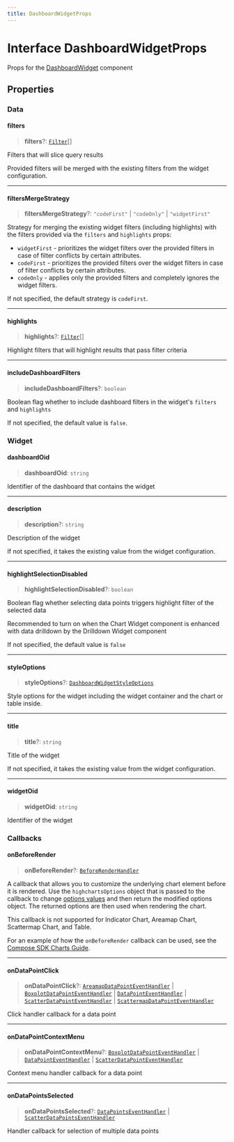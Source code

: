 ```yaml
---
title: DashboardWidgetProps
---
```


# Interface DashboardWidgetProps

Props for the [DashboardWidget](../fusion-assets/function.DashboardWidget.md) component

## Properties

### Data

#### filters

> **filters**?: [`Filter`](../../sdk-data/interfaces/interface.Filter.md)[]

Filters that will slice query results

Provided filters will be merged with the existing filters from the widget configuration.

***

#### filtersMergeStrategy

> **filtersMergeStrategy**?: `"codeFirst"` \| `"codeOnly"` \| `"widgetFirst"`

Strategy for merging the existing widget filters (including highlights) with the filters provided via the `filters` and `highlights` props:

- `widgetFirst` - prioritizes the widget filters over the provided filters in case of filter conflicts by certain attributes.
- `codeFirst` - prioritizes the provided filters over the widget filters in case of filter conflicts by certain attributes.
- `codeOnly` - applies only the provided filters and completely ignores the widget filters.

If not specified, the default strategy is `codeFirst`.

***

#### highlights

> **highlights**?: [`Filter`](../../sdk-data/interfaces/interface.Filter.md)[]

Highlight filters that will highlight results that pass filter criteria

***

#### includeDashboardFilters

> **includeDashboardFilters**?: `boolean`

Boolean flag whether to include dashboard filters in the widget's `filters` and `highlights`

If not specified, the default value is `false`.

### Widget

#### dashboardOid

> **dashboardOid**: `string`

Identifier of the dashboard that contains the widget

***

#### description

> **description**?: `string`

Description of the widget

If not specified, it takes the existing value from the widget configuration.

***

#### highlightSelectionDisabled

> **highlightSelectionDisabled**?: `boolean`

Boolean flag whether selecting data points triggers highlight filter of the selected data

Recommended to turn on when the Chart Widget component is enhanced with data drilldown by the Drilldown Widget component

If not specified, the default value is `false`

***

#### styleOptions

> **styleOptions**?: [`DashboardWidgetStyleOptions`](interface.DashboardWidgetStyleOptions.md)

Style options for the widget including the widget container and the chart or table inside.

***

#### title

> **title**?: `string`

Title of the widget

If not specified, it takes the existing value from the widget configuration.

***

#### widgetOid

> **widgetOid**: `string`

Identifier of the widget

### Callbacks

#### onBeforeRender

> **onBeforeRender**?: [`BeforeRenderHandler`](../type-aliases/type-alias.BeforeRenderHandler.md)

A callback that allows you to customize the underlying chart element before it is rendered.
Use the `highchartsOptions` object that is passed to the callback to change
[options values](https://api.highcharts.com/highcharts/) and then return the modified options
object. The returned options are then used when rendering the chart.

This callback is not supported for Indicator Chart, Areamap Chart, Scattermap Chart, and Table.

For an example of how the `onBeforeRender` callback can be used, see the
[Compose SDK Charts Guide](/guides/sdk/guides/charts/guide-compose-sdk-charts.html#callbacks).

***

#### onDataPointClick

> **onDataPointClick**?: [`AreamapDataPointEventHandler`](../type-aliases/type-alias.AreamapDataPointEventHandler.md) \| [`BoxplotDataPointEventHandler`](../type-aliases/type-alias.BoxplotDataPointEventHandler.md) \| [`DataPointEventHandler`](../type-aliases/type-alias.DataPointEventHandler.md) \| [`ScatterDataPointEventHandler`](../type-aliases/type-alias.ScatterDataPointEventHandler.md) \| [`ScattermapDataPointEventHandler`](../type-aliases/type-alias.ScattermapDataPointEventHandler.md)

Click handler callback for a data point

***

#### onDataPointContextMenu

> **onDataPointContextMenu**?: [`BoxplotDataPointEventHandler`](../type-aliases/type-alias.BoxplotDataPointEventHandler.md) \| [`DataPointEventHandler`](../type-aliases/type-alias.DataPointEventHandler.md) \| [`ScatterDataPointEventHandler`](../type-aliases/type-alias.ScatterDataPointEventHandler.md)

Context menu handler callback for a data point

***

#### onDataPointsSelected

> **onDataPointsSelected**?: [`DataPointsEventHandler`](../type-aliases/type-alias.DataPointsEventHandler.md) \| [`ScatterDataPointsEventHandler`](../type-aliases/type-alias.ScatterDataPointsEventHandler.md)

Handler callback for selection of multiple data points
